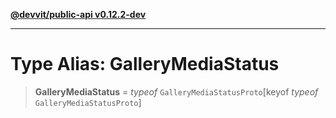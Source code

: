 [**@devvit/public-api v0.12.2-dev**](../../README.md)

---

# Type Alias: GalleryMediaStatus

> **GalleryMediaStatus** = _typeof_ `GalleryMediaStatusProto`\[keyof _typeof_ `GalleryMediaStatusProto`\]
